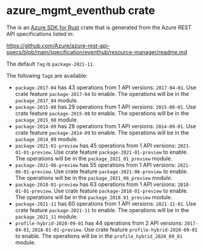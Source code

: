 # azure_mgmt_eventhub crate

The is an [Azure SDK for Rust](https://github.com/Azure/azure-sdk-for-rust) crate that is generated from the Azure REST API specifications listed in:

https://github.com/Azure/azure-rest-api-specs/blob/main/specification/eventhub/resource-manager/readme.md

The default `Tag` is `package-2021-11`.

The following `Tag`s are available:

- `package-2017-04` has 43 operations from 1 API versions: `2017-04-01`. Use crate feature `package-2017-04` to enable. The operations will be in the `package_2017_04` module.
- `package-2015-08` has 29 operations from 1 API versions: `2015-08-01`. Use crate feature `package-2015-08` to enable. The operations will be in the `package_2015_08` module.
- `package-2014-09` has 28 operations from 1 API versions: `2014-09-01`. Use crate feature `package-2014-09` to enable. The operations will be in the `package_2014_09` module.
- `package-2021-01-preview` has 45 operations from 1 API versions: `2021-01-01-preview`. Use crate feature `package-2021-01-preview` to enable. The operations will be in the `package_2021_01_preview` module.
- `package-2021-06-preview` has 55 operations from 1 API versions: `2021-06-01-preview`. Use crate feature `package-2021-06-preview` to enable. The operations will be in the `package_2021_06_preview` module.
- `package-2018-01-preview` has 63 operations from 1 API versions: `2018-01-01-preview`. Use crate feature `package-2018-01-preview` to enable. The operations will be in the `package_2018_01_preview` module.
- `package-2021-11` has 60 operations from 1 API versions: `2021-11-01`. Use crate feature `package-2021-11` to enable. The operations will be in the `package_2021_11` module.
- `profile-hybrid-2020-09-01` has 44 operations from 2 API versions: `2017-04-01`, `2018-01-01-preview`. Use crate feature `profile-hybrid-2020-09-01` to enable. The operations will be in the `profile_hybrid_2020_09_01` module.